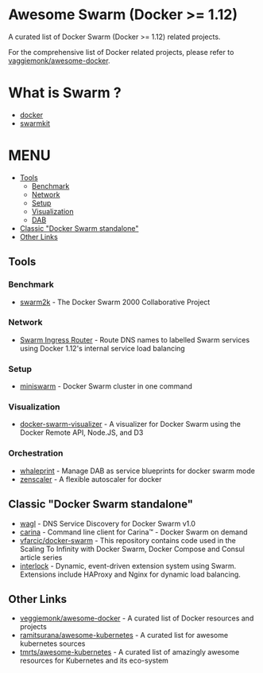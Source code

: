 # Awesome Swarm (Docker >= 1.12)

A curated list of Docker Swarm (Docker >= 1.12) related projects.

For the comprehensive list of Docker related projects, please refer to [vaggiemonk/awesome-docker](https://github.com/veggiemonk/awesome-docker).

# What is Swarm ?

 * [docker](https://github.com/docker/docker)
 * [swarmkit](https://github.com/docker/swarmkit)


# MENU

- [Tools](#tools)
  - [Benchmark](#benchmark)
  - [Network](#network)
  - [Setup](#setup)
  - [Visualization](#visualization)
  - [DAB](#dab)
- [Classic "Docker Swarm standalone"](#classic-docker-swarm-standalone)
- [Other Links](#other-links)

## Tools

### Benchmark

 * [swarm2k](https://github.com/swarm2k/swarm2k) - The Docker Swarm 2000 Collaborative Project

### Network

 * [Swarm Ingress Router](https://github.com/tpbowden/swarm-ingress-router) - Route DNS names to labelled Swarm services using Docker 1.12's internal service load balancing

### Setup

 * [miniswarm](https://github.com/aelsabbahy/miniswarm) - Docker Swarm cluster in one command

### Visualization

 * [docker-swarm-visualizer](https://github.com/ManoMarks/docker-swarm-visualizer) - A visualizer for Docker Swarm using the Docker Remote API, Node.JS, and D3

### Orchestration

 * [whaleprint](https://github.com/mantika/whaleprint) - Manage DAB as service blueprints for docker swarm mode
 * [zenscaler](https://github.com/Zenika/zenscaler) - A flexible autoscaler for docker

## Classic "Docker Swarm standalone"

 * [wagl](https://github.com/ahmetalpbalkan/wagl) - DNS Service Discovery for Docker Swarm v1.0
 * [carina](https://github.com/getcarina/carina) - Command line client for Carina™ - Docker Swarm on demand 
 * [vfarcic/docker-swarm](https://github.com/vfarcic/docker-swarm) - This repository contains code used in the Scaling To Infinity with Docker Swarm, Docker Compose and Consul article series
 * [interlock](https://github.com/ehazlett/interlock) - Dynamic, event-driven extension system using Swarm. Extensions include HAProxy and Nginx for dynamic load balancing.

## Other Links

 * [veggiemonk/awesome-docker](https://github.com/veggiemonk/awesome-docker) -  A curated list of Docker resources and projects
 * [ramitsurana/awesome-kubernetes](https://github.com/ramitsurana/awesome-kubernetes) - A curated list for awesome kubernetes sources
 * [tmrts/awesome-kubernetes](https://github.com/tmrts/awesome-kubernetes) - A curated list of amazingly awesome resources for Kubernetes and its eco-system
